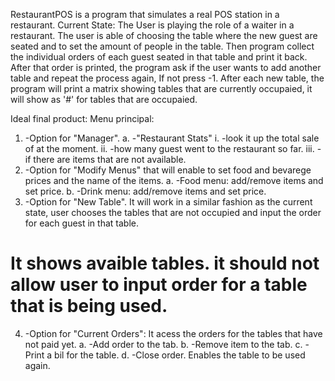 RestaurantPOS is a program that simulates a real POS station in a restaurant. 
Current State:
The User is playing the role of a waiter in a restaurant. The user is able of choosing the table where the new guest are seated 
and to set the amount of people in the table. Then program collect the individual orders of each guest seated in that table and print it back.
After that order is printed, the program ask if the user wants to add another table and repeat the process again, If not press -1.
After each new table, the program will print a matrix showing tables that are currently occupaied, it will show as '#' for tables that are occupaied. 

Ideal final product:
Menu principal:
1.	-Option for "Manager".
a.	-"Restaurant Stats"
i.	-look it up the total sale of at the moment.
ii.	-how many guest went to the restaurant so far. 
iii.	-if there are items that are not available. 
2.	-Option for "Modify Menus" that will enable to set food and bevarege prices and the name of the items.
a.	-Food menu: add/remove items and set price.
b.	-Drink menu: add/remove items and set price.
3.	-Option for "New Table". It will work in a similar fashion as the current state, user chooses the tables that are not occupied and input the order for each guest in that table. 
# It shows avaible tables. it should not allow user to input order for a table that is being used. 
4.	-Option for "Current Orders": It acess the orders for the tables that have not paid yet. 
a.	-Add order to the tab. 
b.	-Remove item to the tab.
c.	-Print a bil for the table.
d.	-Close order. Enables the table to be used again.
